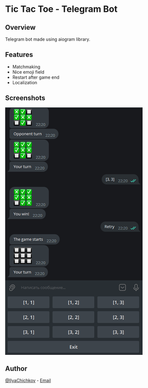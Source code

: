 # Tic Tac Toe - Telegram Bot

## Overview

Telegram bot made using aiogram library.

## Features

- Matchmaking
- Nice emoji field
- Restart after game end
- Localization

## Screenshots

![image](./readme/img0.png)

## Author

[@IlyaChichkov](https://github.com/IlyaChichkov) - [Email](mailto:ilya.chichkov.dev@gmail.com)